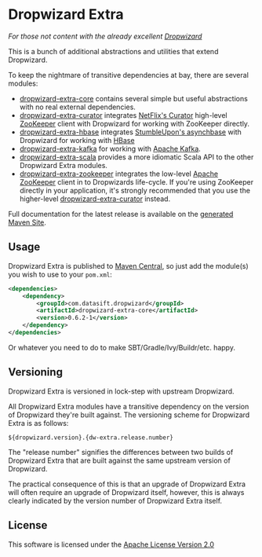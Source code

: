 Dropwizard Extra
================

*For those not content with the already excellent [Dropwizard](http://github.com/codahale/dropwizard)*

This is a bunch of additional abstractions and utilities that extend Dropwizard.

To keep the nightmare of transitive dependencies at bay, there are several 
modules:

  * [dropwizard-extra-core](http://github.com/datasift/dropwizard-extra/tree/develop/dropwizard-extra-common)
  contains several simple but useful abstractions with no real external dependencies.
  * [dropwizard-extra-curator](http://github.com/datasift/dropwizard-extra/tree/develop/dropwizard-extra-curator)
  integrates [NetFlix's Curator](http://github.com/netflix/curator) high-level [ZooKeeper](http://zookeeper.apache.org)
  client with Dropwizard for working with ZooKeeper directly.
  * [dropwizard-extra-hbase](http://github.com/datasift/dropwizard-extra/tree/develop/dropwizard-extra-hbase)
  integrates [StumbleUpon's asynchbase](http://github.com/stumbleupon/asynchbase) with Dropwizard for
  working with [HBase](http://hbase.apache.org)
  * [dropwizard-extra-kafka](http://github.com/datasift/dropwizard-extra/tree/develop/dropwizard-extra-kafka) for 
  working with [Apache Kafka](http://incubator.apache.org/kafka).
  * [dropwizard-extra-scala](http://github.com/datasift/dropwizard-extra/tree/develop/dropwizard-extra-scala) provides 
  a more idiomatic Scala API to the other Dropwizard Extra modules.
  * [dropwizard-extra-zookeeper](http://github.com/datasift/dropwizard-extra/tree/develop/dropwizard-extra-zookeeper)
  integrates the low-level [Apache ZooKeeper](http://zookeeper.apache.org/) client in to Dropwizards life-cycle. If 
  you're using ZooKeeper directly in your application, it's strongly recommended that you use the higher-level 
  [dropwizard-extra-curator](http://github.com/datasift/dropwizard-extra/tree/develop/dropwizard-extra-curator) 
  instead.

Full documentation for the latest release is available on the 
[generated Maven Site](http://datasift.github.com/dropwizard-extra/).

Usage
-----

Dropwizard Extra is published to [Maven Central](http://search.maven.org/#search|ga|1|g%3Acom.datasift.dropwizard), 
so just add the module(s) you wish to use to your `pom.xml`:

```xml
<dependencies>
    <dependency>
        <groupId>com.datasift.dropwizard</groupId>
        <artifactId>dropwizard-extra-core</artifactId>
        <version>0.6.2-1</version>
    </dependency>
</dependencies>
```

Or whatever you need to do to make SBT/Gradle/Ivy/Buildr/etc. happy.

Versioning
----------

Dropwizard Extra is versioned in lock-step with upstream Dropwizard.

All Dropwizard Extra modules have a transitive dependency on the version of Dropwizard they're built against. The 
versioning scheme for Dropwizard Extra is as follows:

    ${dropwizard.version}.{dw-extra.release.number}

The "release number" signifies the differences between two builds of Dropwizard Extra that are built against the same 
upstream version of Dropwizard.

The practical consequence of this is that an upgrade of Dropwizard Extra will often require an upgrade of Dropwizard 
itself, however, this is always clearly indicated by the version number of Dropwizard Extra itself.

License
-------

This software is licensed under the [Apache License Version 2.0](http://www.apache.org/licenses/LICENSE-2.0)

